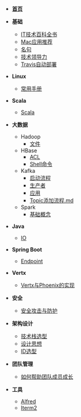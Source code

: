 * **[首页](README.md)**
* **基础**
  * [IT技术百科全书](basic/IT技术百科全书.md)
  * [Mac应用推荐](basic/mac应用推荐.md)
  * [名句](/basic/名句.md)
  * [技术领导力](/basic/技术领导力.md)
  * [Travis自动部署](/basic/travis自动部署.md)
* **Linux**
  * [常用手册](linux/linux_常用手册.md)
* **Scala**

  - [Scala](scala/scala.md)
* **大数据**
  * Hadoop
    * [文件](big_data/hadoop/hadoop_文件.md)
  * HBase
    * [ACL](big_data/hbase/hbase_acl.md)
    * [Shell命令](big_data/hbase/hbase_shell命令.md)
  * Kafka
    * [启动流程](big_data/kafka/kafka_启动流程.md)
    * [生产者](big_data/kafka/kafka_生产者.md)
    * [应用](big_data/kafka/kafka_应用.md)
    * [Topic添加流程.md](big_data/kafka/kafka_topic添加流程.md)
  * Spark
    * [基础概念](big_data/spark/spark_基础概念.md)
* **Java**
  * [IO](java/java_io.md)
* **Spring Boot**
  * [Endpoint](spring_boot/spring_boot_endpoint.md)
* **Vertx**
  * [Vertx与Phoenix的实现](/vertx/vertx-phoenix.md)
* **安全**
  * [安全攻击与防护](safe/safe_安全攻击与防护.md)
* **架构设计**
  * [技术栈选型](architecture/architecture_技术栈选型.md)
  * [设计思想](architecture/architecture_设计思想)
  * [ID选型](architecture/architecture_id选择)
* **团队管理**
  * [如何帮助团队成员成长](term_management/如何帮助团队成员成长.md)
* **工具**
  * [Alfred](tool/alfred/alfred.md)
  * [Iterm2](tool/iterm2/iterm2.md)



